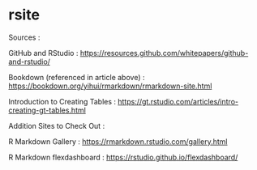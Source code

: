 # rsite


Sources : 

GitHub and RStudio : https://resources.github.com/whitepapers/github-and-rstudio/

Bookdown (referenced in article above) : https://bookdown.org/yihui/rmarkdown/rmarkdown-site.html

Introduction to Creating Tables : https://gt.rstudio.com/articles/intro-creating-gt-tables.html


Addition Sites to Check Out : 

R Markdown Gallery : https://rmarkdown.rstudio.com/gallery.html 

R Markdown flexdashboard : https://rstudio.github.io/flexdashboard/
